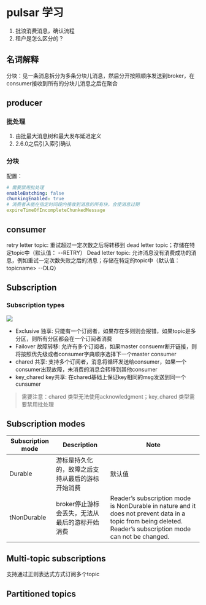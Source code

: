 # pulsar 学习

1. 批浪消费消息，确认流程
2. 租户是怎么区分的？

## 名词解释

分块：见一条消息拆分为多条分块儿消息，然后分开按照顺序发送到broker，在consumer接收到所有的分块儿消息之后在聚合

## producer

### 批处理

1. 由批最大消息树和最大发布延迟定义
2. 2.6.0之后引入索引确认

### 分块

配置：

```yaml
# 需要禁用批处理 
enableBatching: false
chunkingEnabled: true
# 消费者未能在指定时间段内接收到消息的所有块，会使消息过期
expireTimeOfIncompleteChunkedMessage
```

## consumer

retry letter topic: 重试超过一定次数之后将转移到 dead letter topic；存储在特定topic中（默认值：<topicname>
-<subscriptionname>-RETRY）
Dead letter topic: 允许消息没有消费成功的消息，例如重试一定次数失败之后的消息；存储在特定的topic中（默认值：topicname>
-<subscriptionname>-DLQ）

## Subscription

### Subscription types

![](https://pulsar.apache.org/zh-CN/assets/images/pulsar-subscription-types-664733b68c7124129ca7d0e04dedcb96.png)

- Exclusive 独享: 只能有一个订阅者，如果存在多则则会报错，如果topic是多分区，则所有分区都会在一个订阅者消费
- Failover 故障转移:  允许有多个订阅者，如果master consuemr断开链接，则将按照优先级或者consumer字典顺序选择下一个master
  consumer
- chared 共享: 支持多个订阅者，消息将循环发送给consumer，如果一个consumer出现故障，未消费的消息会转移到其他consumer
- key_chared key共享: 在chared基础上保证key相同的msg发送到同一个cunsumer

> 需要注意：chared 类型无法使用acknowledgment；key_chared 类型需要禁用批处理

## Subscription modes

|Subscription mode | Description | Note |
|---|---| ---|
|Durable |游标是持久化的，故障之后支持从最后的游标开始消费| 默认值                                                       |
|tNonDurable|broker停止游标会丢失，无法从最后的游标开始消费|Reader’s subscription mode is NonDurable in nature and it does not prevent data in a topic from being deleted. Reader’s subscription mode can not be changed.|

## Multi-topic subscriptions

支持通过正则表达式方式订阅多个topic

## Partitioned topics

